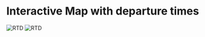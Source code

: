 # Interactive Map with departure times
![RTD](https://live.staticflickr.com/65535/48691821231_fe4281b828_k_d.jpg)
![RTD](https://live.staticflickr.com/65535/48691821036_de80b03fca_k_d.jpg)

